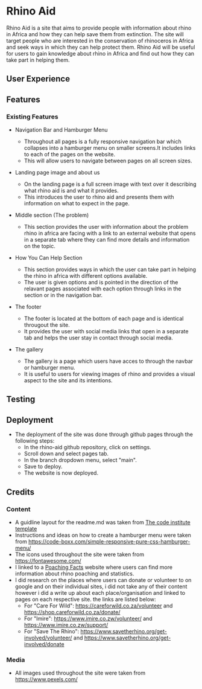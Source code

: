 # Rhino Aid

Rhino Aid is a site that aims to provide people with information about rhino in Africa and how they can help save them from extinction. The site will target people who are interested in the conservation of rhinoceros in Africa and seek ways in which they can help protect them. Rhino Aid will be useful for users to gain knowledge about rhino in Africa and find out how they can take part in helping them.

## User Experience

## Features
### Existing Features
* Navigation Bar and Hamburger Menu
    * Throughout all pages is a fully responsive navigation bar which collapses into a hamburger menu on smaller screens.It includes links to each of the pages on the website.
    * This will allow users to navigate between pages on all screen sizes.

* Landing page image and about us

    * On the landing page is a full screen image with text over it describing what rhino aid is and what it provides.
    * This introduces the user to rhino aid and presents them with information on what to expect in the page.
* Middle section (The problem)
    * This section provides the user with information about the problem rhino in africa are facing with a link to an external website that opens in a separate tab where they can find more details and information on the topic.
* How You Can Help Section
    * This section provides ways in which the user can take part in helping the rhino in africa with different options available.
    * The user is given options and is pointed in the direction of the relavant pages associated with each option through links in the section or in the navigation bar.
* The footer
    * The footer is located at the bottom of each page and is identical througout the site.
    * It provides the user with social media links that open in a separate tab and helps the user stay in contact through social media.
* The gallery
    * The gallery is a page which users have acces to through the navbar or hamburger menu.
    * It is useful to users for viewing images of rhino and provides a visual aspect to the site and its intentions.    
## Testing

## Deployment
* The deployment of the site was done through github pages through the following steps:
    * In the rhino-aid github repository, click on settings.
    * Scroll down and select pages tab.
    * In the branch dropdown menu, select "main".
    * Save to deploy.
    * The website is now deployed.
## Credits
### Content
* A guidline layout for the readme.md was taken from [The code institute template](https://github.com/Code-Institute-Solutions/readme-template) 
* Instructions and ideas on how to create a hamburger menu were taken from https://code-boxx.com/simple-responsive-pure-css-hamburger-menu/
* The icons used throughout the site were taken from https://fontawesome.com/
* I linked to a [Poaching Facts](https://www.poachingfacts.com/poaching-statistics/rhino-poaching-statistics/) website where users can find more information about rhino poaching and statistics.
* I did research on the places where users can donate or volunteer to on google and on their individual sites, i did not take any of their content however i did a write up about each place/organisation and linked to pages on each respective site. the links are listed below:
    * For "Care For Wild":
    https://careforwild.co.za/volunteer and https://shop.careforwild.co.za/donate/
    * For "Imire":
    https://www.imire.co.zw/volunteer/  and https://www.imire.co.zw/support/
    * For "Save The Rhino":
    https://www.savetherhino.org/get-involved/volunteer/ and https://www.savetherhino.org/get-involved/donate

### Media
* All images used throughout the site were taken from https://www.pexels.com/
